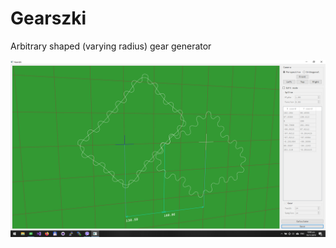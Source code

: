 # Gearszki
Arbitrary shaped (varying radius) gear generator

![gearszki](https://github.com/bonafid3/Gearszki/blob/master/gearszki.png)
